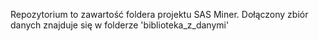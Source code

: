 Repozytorium to zawartość foldera projektu SAS Miner.
Dołączony zbiór danych znajduje się w folderze 'biblioteka_z_danymi'
